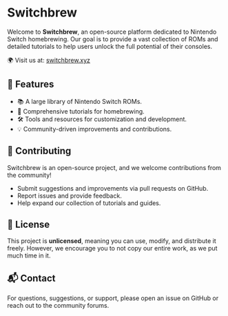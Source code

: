 # Switchbrew

Welcome to **Switchbrew**, an open-source platform dedicated to Nintendo Switch homebrewing. Our goal is to provide a vast collection of ROMs and detailed tutorials to help users unlock the full potential of their consoles.

🌍 Visit us at: [switchbrew.xyz](https://switchbrew.xyz)

## 🚀 Features
- 📚 A large library of Nintendo Switch ROMs.
- 📖 Comprehensive tutorials for homebrewing.
- 🛠 Tools and resources for customization and development.
- 💡 Community-driven improvements and contributions.

## 🤝 Contributing
Switchbrew is an open-source project, and we welcome contributions from the community!
- Submit suggestions and improvements via pull requests on GitHub.
- Report issues and provide feedback.
- Help expand our collection of tutorials and guides.

## 📜 License
This project is **unlicensed**, meaning you can use, modify, and distribute it freely. However, we encourage you to not copy our entire work, as we put much time in it.

## 📬 Contact
For questions, suggestions, or support, please open an issue on GitHub or reach out to the community forums.
